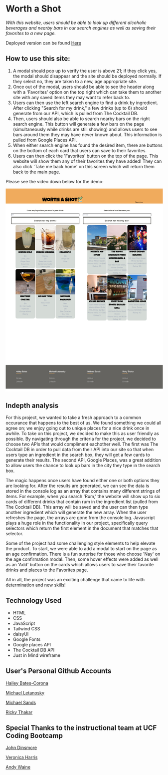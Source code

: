 # Worth a Shot

*With this website, users should be able to look up different alcoholic beverages and nearby bars in our search engines as well as saving their favorites to a new page.*

Deployed version can be found [Here](https://michaelmletanosky.github.io/worth-a-shot/)

 ## How to use this site:
1. A modal should pop up to verify the user is above 21; if they click yes, the modal should disappear and the site should be deployed normally. If they select no, they are taken to a new, age appropriate site.
2. Once out of the modal, users should be able to see the header along with a 'Favorites' option on the top right which can take them to another site with any saved items they may want to refer back to.
3. Users can then use the left search engine to find a drink by ingredient. After clicking "Search for my drink," a few drinks (up to 6) should generate from our API, which is pulled from The Cocktail DB. 
4. Then, users should also be able to search nearby bars on the right search engine. This button will generate a few bars on the page (simultaneously while drinks are still showing) and allows users to see bars around them they may have never known about. This information is pulled from Google Places API.
5. When either search engine has found the desired item, there are buttons on the bottom of each card that users can save to their favorites.
6. Users can then click the 'Favorites' button on the top of the page. This website will show them any of their favorites they have added! They can also click 'Take me back home' on this screen which will return them back to the main page.

Please see the video down below for the demo:

![Live link deployed](./assets/images/screenshot.jpg)

## Indepth analysis
For this project, we wanted to take a fresh approach to a common occurance that happens to the best of us. We found something we could all agree on; we enjoy going out to unique places for a nice drink once in awhile. To take on this project, we decided to make this as user friendly as possible. By navigating through the criteria for the project, we decided to choose two APIs that would compliment eachother well. The first was The Cocktail DB in order to pull data from their API into our site so that when users type an ingredient in the search box, they will get a few cards to generate their results. The second API, Google Places, was a great addition to allow users the chance to look up bars in the city they type in the search box. 

The magic happens once users have found either one or both options they are looking for. After the results are generated, we can see the data is stored in the console log as an array that contains many different strings of items. For example, when you search 'Rum,' the website will show up to six cards of different drinks that contain rum in the ingredient list (pulled from The Cocktail DB). This array will be saved and the user can then type another ingredient which will generate the new array. When the user refreshes the page, the arrays are gone from the console log. Javascript plays a huge role in the functionality in our project, specifically query selectors which return the first element in the document that matches that selector. 

Some of the project had some challenging style elements to help elevate the product. To start, we were able to add a modal to start on the page as an age confirmation. There is a fun surprise for those who choose 'Nay' on the age confirmation modal. Then, some hover effects were added as well as an 'Add' button on the cards which allows users to save their favorite drinks and places to the Favorites page. 

All in all, the project was an exciting challenge that came to life with determination and new skills! 


## Technology Used

- HTML
- CSS
- JavaScript
- Tailwind CSS
- daisyUI
- Google Fonts
- Google places API
- The Cocktail DB API
- Just in Mind wireframe


## User's Personal Github Accounts


[Hailey Bates-Corona](https://github.com/haileyrb25)

[Michael Letanosky](https://github.com/MichaelMLetanosky)

[Michael Sands](https://github.com/Msands21)

[Ricky Thakar](https://github.com/Rickythakar)

## Special Thanks to the instructional team at UCF Coding Bootcamp

[John Dinsmore](https://github.com/djibba22)

[Veronica Harris](https://github.com/VHarris113)

[Andy Waine](https://github.com/Andy-Waine)